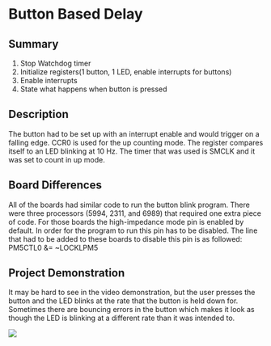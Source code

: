 # Button Based Delay
## Summary
1. Stop Watchdog timer
2. Initialize registers(1 button, 1 LED, enable interrupts for buttons)
3. Enable interrupts
4. State what happens when button is pressed
## Description
The button had to be set up with an interrupt enable and would trigger on a falling edge.  CCR0 is used for the up counting mode.  The register compares itself to an LED blinking at 10 Hz.  The timer that was used is SMCLK and it was set to count in up mode.
## Board Differences
All of the boards had similar code to run the button blink program. There were three processors (5994, 2311, and 6989) that required one extra piece of code. For those boards the high-impedance mode pin is enabled by default. In order for the program to run this pin has to be disabled. The line that had to be added to these boards to disable this pin is as followed: PM5CTL0 &= ~LOCKLPM5
## Project Demonstration
It may be hard to see in the video demonstration, but the user presses the button and the LED blinks at the rate that the button is held down for.  Sometimes there are bouncing errors in the button which makes it look as though the LED is blinking at a different rate than it was intended to.

![](https://media.giphy.com/media/3ohhwCJWtjgfHUuALu/giphy.gif)

